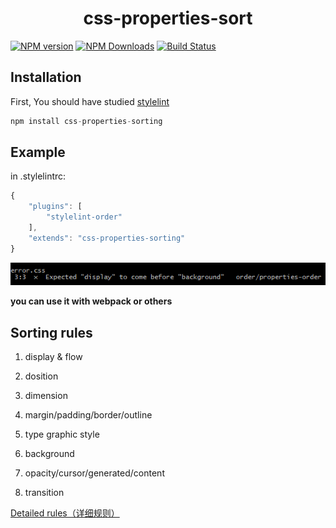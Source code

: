 # <center>css-properties-sort</center>

[![NPM version](https://img.shields.io/npm/v/css-properties-sorting.svg)](https://www.npmjs.org/package/css-properties-sorting)
[![NPM Downloads](https://img.shields.io/npm/dm/css-properties-sorting.svg)](https://www.npmjs.org/package/css-properties-sorting)
[![Build Status](https://travis-ci.org/cahamilton/css-properties-sorting.svg?branch=master)](https://travis-ci.org/cahamilton/css-properties-sorting)

## Installation

First, You should have studied [stylelint](https://github.com/stylelint/stylelint)

```javascript
npm install css-properties-sorting
```

## Example

in .stylelintrc:

```javascript
{
	"plugins": [
		"stylelint-order"
	],
	"extends": "css-properties-sorting"
}
```
![](./test/imgs/test.png)

**you can use it with webpack or others** 

## Sorting rules

1. display & flow

2. dosition

3. dimension

4. margin/padding/border/outline

5. type graphic style

6. background

7. opacity/cursor/generated/content

8. transition

[Detailed rules（详细规则）](https://github.com/Iwouldliketobeapig/css-properties-sorting/blob/master/index.js)